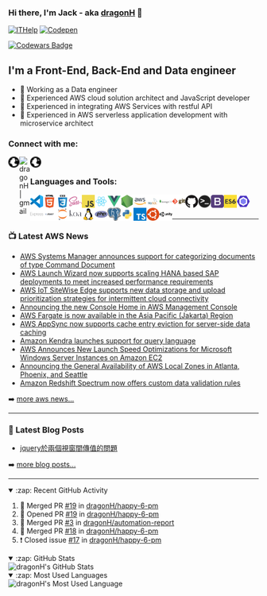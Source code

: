 ### Hi there, I'm Jack - aka [dragonH](http://dragonh.github.io) 👋

[![ITHelp](https://img.shields.io/website?label=ithelp&style=for-the-badge&url=https%3A%2F%2Fithelp.ithome.com.tw/users/20117259)](https://ithelp.ithome.com.tw/users/20117259)
[![Codepen](https://img.shields.io/website?label=codepen&style=for-the-badge&url=https%3A%2F%2Fcodepen.io/dragonH)](https://codepen.io/dragonH)

[![Codewars Badge](https://camo.githubusercontent.com/edb84f3d2f0df3ab60c9ff31766c0796e5a67cec/68747470733a2f2f7777772e636f6465776172732e636f6d2f75736572732f647261676f6e482f6261646765732f6c61726765)](https://www.codewars.com/users/dragonH/badges)

## I'm a Front-End, Back-End and Data engineer

- 🔭 Working as a Data engineer
- 🌱 Experienced AWS cloud solution architect and JavaScript developer
- 👯 Experienced in integrating AWS Services with restful API
- 🥅 Experienced in AWS serverless application development with microservice architect

### Connect with me:

[<img align="left" alt="codeSTACKr.com" width="22px" src="https://raw.githubusercontent.com/iconic/open-iconic/master/svg/globe.svg" />][website]
[<img align="left" alt="dragonH | gmail" width="22px" src="https://cdn.jsdelivr.net/npm/simple-icons@v3/icons/gmail.svg" />][gmail]
[<img align="left" alt="dragonH | ithelp" width="22px" src="https://raw.githubusercontent.com/iconic/open-iconic/master/svg/globe.svg" />][ithelp]

<br />

### Languages and Tools:

[<img align="left" alt="Visual Studio Code" width="26px" src="https://raw.githubusercontent.com/github/explore/80688e429a7d4ef2fca1e82350fe8e3517d3494d/topics/visual-studio-code/visual-studio-code.png" />][vscode]
[<img align="left" alt="HTML5" width="26px" src="https://raw.githubusercontent.com/github/explore/80688e429a7d4ef2fca1e82350fe8e3517d3494d/topics/html/html.png" />][html5]
[<img align="left" alt="CSS3" width="26px" src="https://raw.githubusercontent.com/github/explore/80688e429a7d4ef2fca1e82350fe8e3517d3494d/topics/css/css.png" />][css3]
[<img align="left" alt="Sass" width="26px" src="https://raw.githubusercontent.com/github/explore/80688e429a7d4ef2fca1e82350fe8e3517d3494d/topics/sass/sass.png" />][sass]
[<img align="left" alt="JavaScript" width="26px" src="https://raw.githubusercontent.com/github/explore/80688e429a7d4ef2fca1e82350fe8e3517d3494d/topics/javascript/javascript.png" />][javascript]
[<img align="left" alt="React" width="26px" src="https://raw.githubusercontent.com/github/explore/80688e429a7d4ef2fca1e82350fe8e3517d3494d/topics/react/react.png" />][react]
[<img align="left" alt="vue" width="26px" src="https://raw.githubusercontent.com/github/explore/e94815998e4e0713912fed477a1f346ec04c3da2/topics/vue/vue.png" />][vue]
[<img align="left" alt="Node.js" width="26px" src="https://raw.githubusercontent.com/github/explore/80688e429a7d4ef2fca1e82350fe8e3517d3494d/topics/nodejs/nodejs.png" />][nodejs]
[<img align="left" alt="aws" width="26px" src="https://raw.githubusercontent.com/github/explore/80688e429a7d4ef2fca1e82350fe8e3517d3494d/topics/aws/aws.png" />][aws]
[<img align="left" alt="MySQL" width="26px" src="https://raw.githubusercontent.com/github/explore/80688e429a7d4ef2fca1e82350fe8e3517d3494d/topics/mysql/mysql.png" />][mysql]
[<img align="left" alt="MongoDB" width="26px" src="https://raw.githubusercontent.com/github/explore/80688e429a7d4ef2fca1e82350fe8e3517d3494d/topics/mongodb/mongodb.png" />][mongodb]
[<img align="left" alt="Git" width="26px" src="https://raw.githubusercontent.com/github/explore/80688e429a7d4ef2fca1e82350fe8e3517d3494d/topics/git/git.png" />][git]
[<img align="left" alt="GitHub" width="26px" src="https://raw.githubusercontent.com/github/explore/78df643247d429f6cc873026c0622819ad797942/topics/github/github.png" />][github]
[<img align="left" alt="Terminal" width="26px" src="https://raw.githubusercontent.com/github/explore/80688e429a7d4ef2fca1e82350fe8e3517d3494d/topics/terminal/terminal.png" />][terminal]
[<img align="left" alt="bootstrap" width="26px" src="https://raw.githubusercontent.com/github/explore/80688e429a7d4ef2fca1e82350fe8e3517d3494d/topics/bootstrap/bootstrap.png" />][bootstrap]
[<img align="left" alt="es6" width="26px" src="https://raw.githubusercontent.com/github/explore/80688e429a7d4ef2fca1e82350fe8e3517d3494d/topics/es6/es6.png" />][es6]
[<img align="left" alt="eslint" width="26px" src="https://raw.githubusercontent.com/github/explore/80688e429a7d4ef2fca1e82350fe8e3517d3494d/topics/eslint/eslint.png" />][eslint]
[<img align="left" alt="express" width="26px" src="https://raw.githubusercontent.com/github/explore/80688e429a7d4ef2fca1e82350fe8e3517d3494d/topics/express/express.png" />][express]
[<img align="left" alt="jquery" width="26px" src="https://raw.githubusercontent.com/github/explore/80688e429a7d4ef2fca1e82350fe8e3517d3494d/topics/jquery/jquery.png" />][jquery]
[<img align="left" alt="jupyter-notebook" width="26px" src="https://raw.githubusercontent.com/github/explore/80688e429a7d4ef2fca1e82350fe8e3517d3494d/topics/jupyter-notebook/jupyter-notebook.png" />][jupyter]
[<img align="left" alt="koa" width="26px" src="https://raw.githubusercontent.com/github/explore/80688e429a7d4ef2fca1e82350fe8e3517d3494d/topics/koa/koa.png" />][koa]
[<img align="left" alt="linux" width="26px" src="https://raw.githubusercontent.com/github/explore/80688e429a7d4ef2fca1e82350fe8e3517d3494d/topics/linux/linux.png" />][linux]
[<img align="left" alt="php" width="26px" src="https://raw.githubusercontent.com/github/explore/80688e429a7d4ef2fca1e82350fe8e3517d3494d/topics/php/php.png" />][php]
[<img align="left" alt="postgresql" width="26px" src="https://raw.githubusercontent.com/github/explore/80688e429a7d4ef2fca1e82350fe8e3517d3494d/topics/postgresql/postgresql.png" />][postgresql]
[<img align="left" alt="python" width="26px" src="https://raw.githubusercontent.com/github/explore/80688e429a7d4ef2fca1e82350fe8e3517d3494d/topics/python/python.png" />][python]
[<img align="left" alt="typescript" width="26px" src="https://raw.githubusercontent.com/github/explore/80688e429a7d4ef2fca1e82350fe8e3517d3494d/topics/typescript/typescript.png" />][typescript]
[<img align="left" alt="ubuntu" width="26px" src="https://raw.githubusercontent.com/github/explore/80688e429a7d4ef2fca1e82350fe8e3517d3494d/topics/ubuntu/ubuntu.png" />][ubuntu]
[<img align="left" alt="unity" width="26px" src="https://raw.githubusercontent.com/github/explore/80688e429a7d4ef2fca1e82350fe8e3517d3494d/topics/unity/unity.png" />][unity]
<br />
<br />

---

### 📺 Latest AWS News

<!-- AWS-NEWS:START -->
- [AWS Systems Manager announces support for categorizing documents of type Command Document](https://aws.amazon.com/about-aws/whats-new/2022/01/aws-systems-manager-command-document/)
- [AWS Launch Wizard now supports scaling HANA based SAP deployments to meet increased performance requirements](https://aws.amazon.com/about-aws/whats-new/2022/01/aws-launch-wizard-scaling-sap-deployments-increased-performance/)
- [AWS IoT SiteWise Edge supports new data storage and upload prioritization strategies for intermittent cloud connectivity](https://aws.amazon.com/about-aws/whats-new/2022/01/aws-iot-sitewise-edge-intermittent-cloud-connectivity/)
- [Announcing the new Console Home in AWS Management Console](https://aws.amazon.com/about-aws/whats-new/2022/01/console-home-aws-management-console/)
- [AWS Fargate is now available in the Asia Pacific &lpar;Jakarta&rpar; Region](https://aws.amazon.com/about-aws/whats-new/2022/01/aws-fargate-asia-pacific-jakarta/)
- [AWS AppSync now supports cache entry eviction for server-side data caching](https://aws.amazon.com/about-aws/whats-new/2022/01/aws-appsync-cache-entry-eviction-server-data/)
- [Amazon Kendra launches support for query language](https://aws.amazon.com/about-aws/whats-new/2022/01/amazon-kendra-query-language/)
- [AWS Announces New Launch Speed Optimizations for Microsoft Windows Server Instances on Amazon EC2](https://aws.amazon.com/about-aws/whats-new/2022/01/aws-speed-optimizations-windows-instances-ec2/)
- [Announcing the General Availability of AWS Local Zones in Atlanta, Phoenix, and Seattle](https://aws.amazon.com/about-aws/whats-new/2022/01/aws-local-zones-atlanta-phoenix-seattle/)
- [Amazon Redshift Spectrum now offers custom data validation rules](https://aws.amazon.com/about-aws/whats-new/2022/01/amazon-redshift-spectrum-offers-custom-data-validation-rules/)
<!-- AWS-NEWS:END -->

➡️ [more aws news...](https://aws.amazon.com/about-aws/whats-new/2020/)

---

### 📕 Latest Blog Posts

<!-- BLOG-POST-LIST:START -->
- [jquery於兩個視窗間傳值的問題](http://dragonh.github.io/2020/09/22/jquery%E6%96%BC%E5%85%A9%E5%80%8B%E8%A6%96%E7%AA%97%E9%96%93%E5%82%B3%E5%80%BC%E7%9A%84%E5%95%8F%E9%A1%8C/)
<!-- BLOG-POST-LIST:END -->

➡️ [more blog posts...](https://dragonH.github.io)

---

<details open>
  <summary>:zap: Recent GitHub Activity</summary>
  
<!--START_SECTION:activity-->
1. 🎉 Merged PR [#19](https://github.com/dragonH/happy-6-pm/pull/19) in [dragonH/happy-6-pm](https://github.com/dragonH/happy-6-pm)
2. 💪 Opened PR [#19](https://github.com/dragonH/happy-6-pm/pull/19) in [dragonH/happy-6-pm](https://github.com/dragonH/happy-6-pm)
3. 🎉 Merged PR [#3](https://github.com/dragonH/automation-report/pull/3) in [dragonH/automation-report](https://github.com/dragonH/automation-report)
4. 🎉 Merged PR [#18](https://github.com/dragonH/happy-6-pm/pull/18) in [dragonH/happy-6-pm](https://github.com/dragonH/happy-6-pm)
5. ❗️ Closed issue [#17](https://github.com/dragonH/happy-6-pm/issues/17) in [dragonH/happy-6-pm](https://github.com/dragonH/happy-6-pm)
<!--END_SECTION:activity-->

</details>

<details open>
  <summary>:zap: GitHub Stats</summary>

  <img  alt="dragonH's GitHub Stats" src="https://github-readme-stats.vercel.app/api?username=dragonH&show_icons=true&theme=radical&bg_color=100,e96464,772e95&title_color=fff&text_color=fff"/>

</details>

<details open>
  <summary>:zap: Most Used Languages</summary>

  <img alt="dragonH's Most Used Language" src="https://github-readme-stats.vercel.app/api/top-langs/?username=dragonH&langs_count=20&layout=compact&bg_color=60,e96432,306e95&title_color=fff&text_color=fff" />

</details>

[website]: https://dragonH.github.io
[gmail]: mailto:10220jack@gmail.com
[ithelp]: https://ithelp.ithome.com.tw/users/20117259
[vscode]: https://code.visualstudio.com/
[html5]: https://developer.mozilla.org/en-US/docs/Web/Guide/HTML/HTML5
[css3]: https://developer.mozilla.org/en-US/docs/Web/CSS
[sass]: https://sass-lang.com/
[javascript]: https://developer.mozilla.org/en-US/docs/Web/JavaScript
[react]: https://reactjs.org/
[vue]: https://vuejs.org/
[nodejs]: https://nodejs.org/en/
[aws]: https://aws.amazon.com/
[mysql]: https://www.mysql.com/
[mongodb]: https://www.mongodb.com/
[git]: https://git-scm.com/
[github]: https://github.com/
[terminal]: https://en.wikipedia.org/wiki/Computer_terminal
[bootstrap]: https://getbootstrap.com/
[es6]: https://www.w3schools.com/js/js_es6.asp
[eslint]: https://eslint.org/
[express]: https://expressjs.com/
[jquery]: https://jquery.com/
[jupyter]: https://jupyter.org/
[koa]: https://koajs.com/
[linux]: https://en.wikipedia.org/wiki/Linux
[php]: https://www.php.net/
[postgresql]: https://www.postgresql.org/
[python]: https://www.python.org/
[typescript]: https://www.typescriptlang.org/
[ubuntu]: https://ubuntu.com/
[unity]: https://unity.com/



[webdevplaylist]: https://www.youtube.com/playlist?list=PLkwxH9e_vrAJ0WbEsFA9W3I1W-g_BTsbt
[jsplaylist]: https://www.youtube.com/playlist?list=PLkwxH9e_vrALRJKu7wfXby3MKeflhTu6B
[cssplaylist]: https://www.youtube.com/playlist?list=PLkwxH9e_vrALSdvZuEh6gqQdmDoDIoqz4
[reactplaylist]: https://www.youtube.com/playlist?list=PLkwxH9e_vrAK4TdffpxKY3QGyHCpxFcQ0